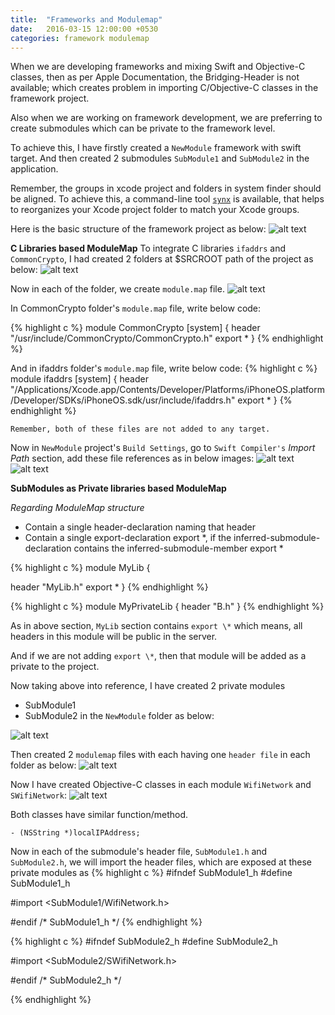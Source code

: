 ```yaml
---
title:  "Frameworks and Modulemap"
date:   2016-03-15 12:00:00 +0530
categories: framework modulemap
---
```


When we are developing frameworks and mixing Swift and Objective-C classes, then as per Apple Documentation, the Bridging-Header is not available; which creates problem in importing C/Objective-C classes in the framework project.

Also when we are working on framework development, we are preferring to create submodules which can be private to the framework level.

To achieve this, I have firstly created a `NewModule` framework with swift target. And then created 2 submodules `SubModule1` and `SubModule2` in the application.

Remember, the groups in xcode project and folders in system finder should be aligned. To achieve this, a command-line tool [`synx`](https://github.com/venmo/synx) is available, that helps to reorganizes your Xcode project folder to match your Xcode groups.

Here is the basic structure of the framework project as below:
![alt text](http://ankitthakur.github.io/blog/images/basic_framework_structure.png")

**C Libraries based ModuleMap**
To integrate C libraries `ifaddrs` and `CommonCrypto`, I had created 2 folders at $SRCROOT path of the project as
below:
![alt text](http://ankitthakur.github.io/blog/images/C_libraries_folders.png")

Now in each of the folder, we create `module.map` file.
![alt text](http://ankitthakur.github.io/blog/images/C_libraries_modulemaps.png")

In CommonCrypto folder's `module.map` file, write below code:

{% highlight c %}
module CommonCrypto [system] {
	header "/usr/include/CommonCrypto/CommonCrypto.h"
	export *
}
{% endhighlight %}

And in ifaddrs folder's `module.map` file, write below code:
{% highlight c %}
module ifaddrs [system] {
	header
	"/Applications/Xcode.app/Contents/Developer/Platforms/iPhoneOS.platform/Developer/SDKs/iPhoneOS.sdk/usr/include/ifaddrs.h"
	export *
}
{% endhighlight %}

`Remember, both of these files are not added to any target.`

Now in `NewModule` project's `Build Settings`, go to `Swift Compiler's` _Import Path_ section, add these file references as in below images:
![alt text](http://ankitthakur.github.io/blog/images/Swift_compiler_build_settings.png)
![alt text](http://ankitthakur.github.io/blog/images/import_module_map_path.png)

**SubModules as Private libraries based ModuleMap**

*Regarding ModuleMap structure*
* Contain a single header-declaration naming that header
* Contain a single export-declaration export \*, if the inferred-submodule-declaration contains the inferred-submodule-member export \*

{% highlight c %}
module MyLib {

  header "MyLib.h"
  export *
}
{% endhighlight %}

{% highlight c %}
module MyPrivateLib {
  header "B.h"
}
{% endhighlight %}

As in above section, `MyLib` section contains `export \*` which means, all headers in this module will be public in the server.

And if we are not adding `export \*`, then that module will be added as a private to the project.

Now taking above into reference, I have created 2 private modules
* SubModule1
* SubModule2
in the `NewModule` folder as below:

![alt text](http://ankitthakur.github.io/blog/images/submodules_in_mainmodule)

Then created 2 `modulemap` files with each having one `header file` in each folder as below:
![alt text](http://ankitthakur.github.io/blog/images/submodules_modulemaps_header)

Now I have created Objective-C classes in each module `WifiNetwork` and `SWifiNetwork`:
![alt text](http://ankitthakur.github.io/blog/images/objectiveC_files_each_module)

Both classes have similar function/method.
```
- (NSString *)localIPAddress;
```

Now in each of the submodule's header file, `SubModule1.h` and `SubModule2.h`, we will import the header files, which are exposed at these private modules as
{% highlight c %}
#ifndef SubModule1_h
#define SubModule1_h

#import <SubModule1/WifiNetwork.h>

#endif /* SubModule1_h */
{% endhighlight %}

{% highlight c %}
#ifndef SubModule2_h
#define SubModule2_h

#import <SubModule2/SWifiNetwork.h>

#endif /* SubModule2_h */

{% endhighlight %}

